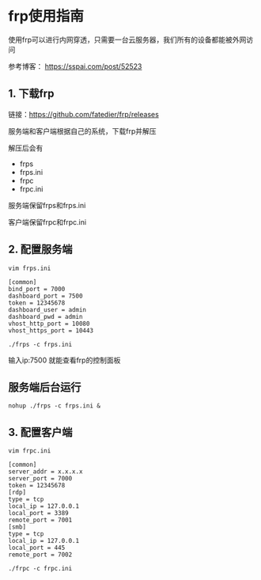 # frp使用指南

 使用frp可以进行内网穿透，只需要一台云服务器，我们所有的设备都能被外网访问

参考博客： https://sspai.com/post/52523



## 1. 下载frp

链接：https://github.com/fatedier/frp/releases

服务端和客户端根据自己的系统，下载frp并解压

解压后会有

-   frps
-   frps.ini
-   frpc
-   frpc.ini

服务端保留frps和frps.ini

客户端保留frpc和frpc.ini



## 2. 配置服务端

``` vim frps.ini
vim frps.ini
```

```
[common]
bind_port = 7000
dashboard_port = 7500
token = 12345678
dashboard_user = admin
dashboard_pwd = admin
vhost_http_port = 10080
vhost_https_port = 10443
```

```
./frps -c frps.ini
```

输入ip:7500 就能查看frp的控制面板



## 服务端后台运行

``` 
nohup ./frps -c frps.ini &
```



## 3. 配置客户端

``` 
vim frpc.ini
```



```
[common]
server_addr = x.x.x.x
server_port = 7000
token = 12345678
[rdp]
type = tcp
local_ip = 127.0.0.1           
local_port = 3389
remote_port = 7001  
[smb]
type = tcp
local_ip = 127.0.0.1
local_port = 445
remote_port = 7002
```



```
./frpc -c frpc.ini
```





